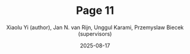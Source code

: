 ---
title: "Page 11"
cover: /ComicFairnessBlackbox/assets/book_figures/page11.png
author: Xiaolu Yi (author), Jan N. van Rijn, Unggul Karami, Przemyslaw Biecek (supervisors)
date: 2025-08-17
category: Jekyll
layout: page
---